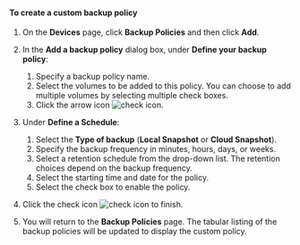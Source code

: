 <!--author=SharS last changed: 11/04/15-->


#### <a name="to-create-a-custom-backup-policy"></a>To create a custom backup policy
1. On the **Devices** page, click **Backup Policies** and then click **Add**.
2. In the **Add a backup policy** dialog box, under **Define your backup policy**:
   
   1. Specify a backup policy name.
   2. Select the volumes to be added to this policy. You can choose to add multiple volumes by selecting multiple check boxes.
   3. Click the arrow icon ![check icon](https://docstestmedia1.blob.core.windows.net/azure-media/includes/media/storsimple-create-custom-backup-policy-u2/HCS_ArrowIcon-include.png).
3. Under **Define a Schedule**:
   
   1. Select the **Type of backup** (**Local Snapshot** or **Cloud Snapshot**).
   2. Specify the backup frequency in minutes, hours, days, or weeks.
   3. Select a retention schedule from the drop-down list. The retention choices depend on the backup frequency. 
   4. Select the starting time and date for the policy.
   5. Select the check box to enable the policy.
4. Click the check icon ![check icon](https://docstestmedia1.blob.core.windows.net/azure-media/includes/media/storsimple-add-backup-policy-u2/HCS_CheckIcon-include.png) to finish.
5. You will return to the **Backup Policies** page. The tabular listing of the backup policies will be updated to display the custom policy.




